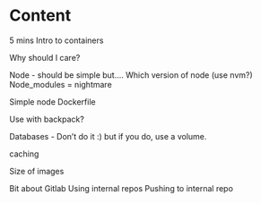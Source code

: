 # Content

5 mins Intro to containers

Why should I care?

Node - should be simple but….
Which version of node (use nvm?)
Node_modules = nightmare

Simple node Dockerfile

Use with backpack?

Databases - Don’t do it :) but if you do, use a volume.

caching

Size of images

Bit about Gitlab
Using internal repos
Pushing to internal repo
